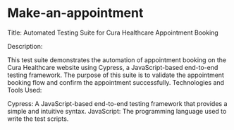 # Make-an-appointment
Title: Automated Testing Suite for Cura Healthcare Appointment Booking

Description:

This test suite demonstrates the automation of appointment booking on the Cura Healthcare website using Cypress, a JavaScript-based end-to-end testing framework. The purpose of this suite is to validate the appointment booking flow and confirm the appointment successfully.
Technologies and Tools Used:

Cypress: A JavaScript-based end-to-end testing framework that provides a simple and intuitive syntax.
JavaScript: The programming language used to write the test scripts.

